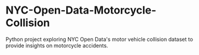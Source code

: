 # NYC-Open-Data-Motorcycle-Collision
Python project exploring NYC Open Data's motor vehicle collision dataset to provide insights on motorcycle accidents.
